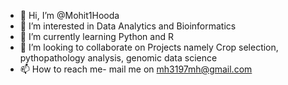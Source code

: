 - 👋 Hi, I’m @Mohit1Hooda
- 👀 I’m interested in Data Analytics and Bioinformatics
- 🌱 I’m currently learning Python and R
- 💞️ I’m looking to collaborate on Projects namely Crop selection, pythopathology analysis, genomic data science
- 📫 How to reach me- mail me on mh3197mh@gmail.com

<!---
Mohit1Hooda/Mohit1Hooda is a ✨ special ✨ repository because its `README.md` (this file) appears on your GitHub profile.
You can click the Preview link to take a look at your changes.
--->
